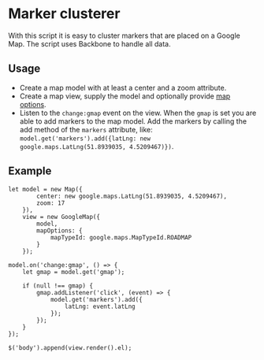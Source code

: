# Marker clusterer

With this script it is easy to cluster markers that are placed on a Google Map.
The script uses Backbone to handle all data.


## Usage

- Create a map model with at least a center and a zoom attribute.
- Create a map view, supply the model and optionally provide [map options](https://developers.google.com/maps/documentation/javascript/reference#MapOptions).
- Listen to the `change:gmap` event on the view. When the `gmap` is set you are able to add markers to the map model. Add the markers by calling the add method of the `markers` attribute, like: `model.get('markers').add({latLng: new google.maps.LatLng(51.8939035, 4.5209467)})`.


## Example

```
let model = new Map({
        center: new google.maps.LatLng(51.8939035, 4.5209467),
        zoom: 17
    }),
    view = new GoogleMap({
        model,
        mapOptions: {
            mapTypeId: google.maps.MapTypeId.ROADMAP
        }
    });

model.on('change:gmap', () => {
    let gmap = model.get('gmap');

    if (null !== gmap) {
        gmap.addListener('click', (event) => {
            model.get('markers').add({
                latLng: event.latLng
            });
        });
    }
});

$('body').append(view.render().el);
```